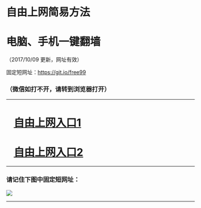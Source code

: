 ﻿# 自由上网简易方法

# 电脑、手机一键翻墙

（2017/10/09 更新，网址有效）

固定短网址：https://git.io/free99

### （微信如打不开，请转到浏览器打开）


***





# &nbsp;&nbsp; <a href="http://ft439232231.fwq-tz-1001.info/fwqtz01.html?t=100900126235 " target="_blank">自由上网入口1</a>
# &nbsp;&nbsp; <a href="http://ft2143117693.fwq-tz-1002.info/fwqtz02.html?t=10090017057 " target="_blank">自由上网入口2</a>
***

### 请记住下图中固定短网址：

<img src="https://s3-us-west-2.amazonaws.com/fwq-1001/yjfq-20170905okok.png" /> 


***

